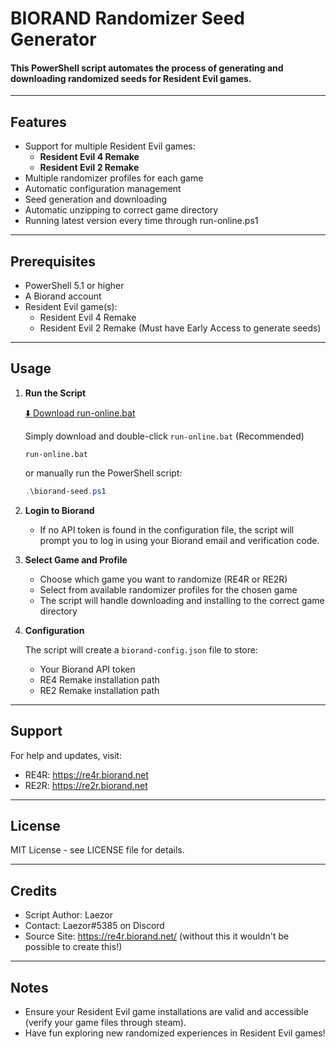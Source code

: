 # BIORAND Randomizer Seed Generator

#### This PowerShell script automates the process of generating and downloading randomized seeds for Resident Evil games.

---

## Features

- Support for multiple Resident Evil games:
  - **Resident Evil 4 Remake**
  - **Resident Evil 2 Remake**
- Multiple randomizer profiles for each game
- Automatic configuration management
- Seed generation and downloading
- Automatic unzipping to correct game directory
- Running latest version every time through run-online.ps1

---

## Prerequisites

- PowerShell 5.1 or higher
- A Biorand account
- Resident Evil game(s):
  - Resident Evil 4 Remake
  - Resident Evil 2 Remake (Must have Early Access to generate seeds)

---

## Usage

1. **Run the Script**

   [⬇️ Download run-online.bat](https://raw.githubusercontent.com/Laezor/biorand-seed/refs/heads/main/run-online.bat)

   Simply download and double-click `run-online.bat` (Recommended)

   ```batch
   run-online.bat
   ```

   or manually run the PowerShell script:

   ```powershell
   .\biorand-seed.ps1
   ```

2. **Login to Biorand**

   - If no API token is found in the configuration file, the script will prompt you to log in using your Biorand email and verification code.

3. **Select Game and Profile**

   - Choose which game you want to randomize (RE4R or RE2R)
   - Select from available randomizer profiles for the chosen game
   - The script will handle downloading and installing to the correct game directory

4. **Configuration**

   The script will create a `biorand-config.json` file to store:
   - Your Biorand API token
   - RE4 Remake installation path
   - RE2 Remake installation path

---

## Support

For help and updates, visit:
- RE4R: https://re4r.biorand.net
- RE2R: https://re2r.biorand.net

---

## License

MIT License - see LICENSE file for details.

---

## Credits

- Script Author: Laezor
- Contact: Laezor#5385 on Discord
- Source Site: https://re4r.biorand.net/ (without this it wouldn't be possible to create this!)

---

## Notes

- Ensure your Resident Evil game installations are valid and accessible (verify your game files through steam).
- Have fun exploring new randomized experiences in Resident Evil games!
